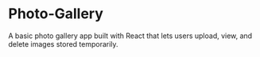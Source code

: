 # Photo-Gallery
A basic photo gallery app built with React that lets users upload, view, and delete images stored temporarily.
